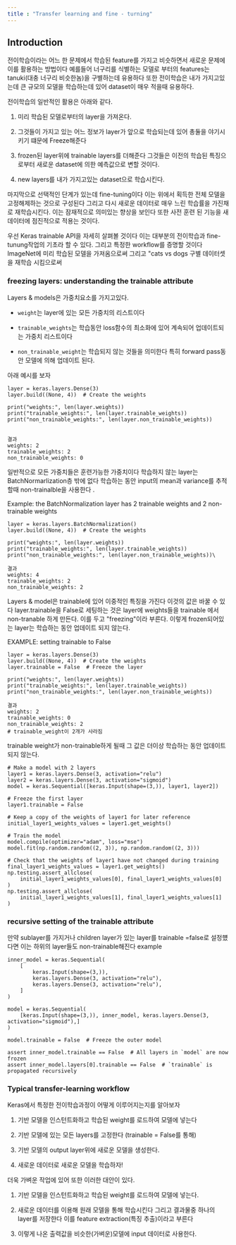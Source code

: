 ```yaml
---
title : "Transfer learning and fine - turning"
---
```


## Introduction 

전이학습이라는 어느 한 문제에서 학습된 feature를 가지고 비슷하면서 새로운 문제에 이를 활용하는 방법이다 예를들어 너구리를 식별하는 모델로 부터의 features는
tanuki(대충 너구리 비슷한놈)을 구별하는데 유용하다 또한 전이학습은 내가 가지고있는데 큰 규모의 모델을 학습하는데 있어 dataset이 매우 적을때 유용하다.

전이학습의 일반적인 활용은 아래와 같다.

1. 미리 학습된 모델로부터의 layer을 가져온다.

2. 그것들이 가지고 있는 어느 정보가 layer가 앞으로 학습되는데 있어 총둘을 야기시키기 떄문에 Freeze해준다

3. frozen된 layer위에 trainable layers를 더해준다 그것들은 이전의 학습된 특징으로부터 새로운 dataset에 의한 예측값으로 변할 것이다.

4. new layers를 내가 가지고있는 dataset으로 학습시킨다.

마지막으로 선택적인 단계가 있는데 fine-tuning이다 이는 위에서 획득한 전체 모델을 고정해제하는 것으로 구성된다 그리고 다시 새로운 데이터로 매우 느린 학습률을 가진채로 
재학습시킨다. 이는 잠재적으로 의미있는 향상을 보인다 또한 사전 훈련 된 기능을 새 데이터에 점진적으로 적용는 것이다.

우선 Keras trainable API을 자세히 살펴볼 것이다 이는 대부분의 전이학습과 fine-tunung작업의 기초라 할 수 있다.
그리고 특정한 workflow를 증명할 것이다 ImageNet에 미리 학습된 모델을 가져옴으로써 그리고 "cats vs dogs 구별 데이터셋을 재학습 시킴으로써

### freezing layers: understanding the trainable attribute 

Layers & models은 가중치요소를 가지고있다.
* `weight`는 layer에 있는 모든 가중치의 리스트이다

* `trainable_weights`는 학습동안 loss함수의 최소화에 있어 계속되어 업데이트되는 가중치 리스트이다

* `non_trainable_weight`는 학습되지 않는 것들을 의미한다 특히 forward pass동안 모델에 의해 업데이트 된다.

아래 예시를 보자
```
layer = keras.layers.Dense(3)
layer.build((None, 4))  # Create the weights

print("weights:", len(layer.weights))
print("trainable_weights:", len(layer.trainable_weights))
print("non_trainable_weights:", len(layer.non_trainable_weights))


결과
weights: 2
trainable_weights: 2
non_trainable_weights: 0
```
일반적으로 모든 가중치들은 훈련가능한 가중치이다 학습하지 않는 layer는 BatchNormarlization층 밖에 없다 학습하는 동안 input의 mean과 variance를 추적할때 non-trainalble을 사용한다 .

Example: the BatchNormalization layer has 2 trainable weights and 2 non-trainable weights
```
layer = keras.layers.BatchNormalization()
layer.build((None, 4))  # Create the weights

print("weights:", len(layer.weights))
print("trainable_weights:", len(layer.trainable_weights))
print("non_trainable_weights:", len(layer.non_trainable_weights))\

결과
weights: 4
trainable_weights: 2
non_trainable_weights: 2

```
Layers & model은 trainable에 있어 이중적인 특징을 가진다 이것의 값은 바꿀 수 있다 layer.trainable을 False로 세팅하는 것은 layer에 weights들을 trainable 에서 non-tranable
하게 만든다. 이를 두고 "freezing"이라 부른다. 이렇게 frozen되어있는 layer는 학습하는 동안 업데이트 되지 않는다.

EXAMPLE: setting trainable to False
```
layer = keras.layers.Dense(3)
layer.build((None, 4))  # Create the weights
layer.trainable = False  # Freeze the layer

print("weights:", len(layer.weights))
print("trainable_weights:", len(layer.trainable_weights))
print("non_trainable_weights:", len(layer.non_trainable_weights))

결과
weights: 2
trainable_weights: 0
non_trainable_weights: 2
# trainable_weight이 2개가 사라짐
```

trainable weight가 non-trainable하게 될때 그 값은 더이상 학습하는 동안 업데이트 되지 않는다.
```
# Make a model with 2 layers
layer1 = keras.layers.Dense(3, activation="relu")
layer2 = keras.layers.Dense(3, activation="sigmoid")
model = keras.Sequential([keras.Input(shape=(3,)), layer1, layer2])

# Freeze the first layer
layer1.trainable = False

# Keep a copy of the weights of layer1 for later reference
initial_layer1_weights_values = layer1.get_weights()

# Train the model
model.compile(optimizer="adam", loss="mse")
model.fit(np.random.random((2, 3)), np.random.random((2, 3)))

# Check that the weights of layer1 have not changed during training
final_layer1_weights_values = layer1.get_weights()
np.testing.assert_allclose(
    initial_layer1_weights_values[0], final_layer1_weights_values[0]
)
np.testing.assert_allclose(
    initial_layer1_weights_values[1], final_layer1_weights_values[1]
)
```
### recursive setting of the trainable attribute

만약 sublayer를 가지거나 children layer가 있는 layer를 trainable =false로 설정헀다면 이는 하위의 layer들도 non-trainable해진다
example
```
inner_model = keras.Sequential(
    [
        keras.Input(shape=(3,)),
        keras.layers.Dense(3, activation="relu"),
        keras.layers.Dense(3, activation="relu"),
    ]
)

model = keras.Sequential(
    [keras.Input(shape=(3,)), inner_model, keras.layers.Dense(3, activation="sigmoid"),]
)

model.trainable = False  # Freeze the outer model

assert inner_model.trainable == False  # All layers in `model` are now frozen
assert inner_model.layers[0].trainable == False  # `trainable` is propagated recursively
```

### Typical transfer-learning workflow 

Keras에서 특정한 전이학습과정이 어떻게 이루어지는지를 알아보자 

1. 기반 모델을 인스턴트화하고 학습된 weight를 로드하여 모델에 넣는다 

2. 기반 모델에 있는 모든 layers를 고정한다  (trainable = False를 통해)

3. 기반 모델의 output layer위에 새로운 모델을 생성한다.

4. 새로운 데이터로 새로운 모델을 학습하자!

더욱 가벼운 작업에 있어 또한 이러한 대안이 있다.

1. 기반 모델을 인스턴트화하고 학습된 weight를 로드하여 모델에 넣는다.

2. 새로운 데이터를 이용해 원래 모델을 통해 학습시킨다 그리고 결과물중 하나의 layer를 저장한다 이를 feature extraction(특징 추출)이라고 부른다 

3. 이렇게 나온 출력값을 비슷한(가벼운)모델에 input 데이터로 사용한다.












